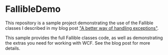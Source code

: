 # FallibleDemo

This repository is a sample project demonstrating the use of the Fallible classes I described in my blog post ["A better way of handling exceptions"](http://www.pixata.co.uk/2018/05/31/a-better-way-of-handling-exceptions/).

This sample provides the full Fallible classes code, as well as demonstrating the extras you need for working with WCF. See the blog post for more details.
